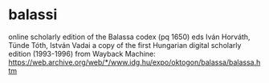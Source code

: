 # balassi

online scholarly edition of the Balassa codex (pq 1650) eds Iván Horváth, Tünde Tóth, István Vadai
a copy of the first Hungarian digital scholarly edition (1993-1996)
from Wayback Machine: https://web.archive.org/web/*/www.idg.hu/expo/oktogon/balassa/balassa.htm
